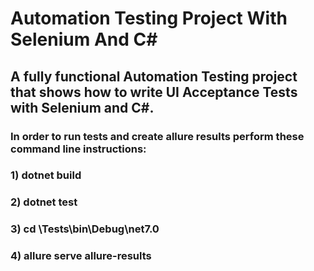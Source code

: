 # Automation Testing Project With Selenium And C#
## A fully functional Automation Testing project that shows how to write UI Acceptance Tests with Selenium and C#.
### In order to run tests and create allure results perform these command line instructions:
### 1) dotnet build
### 2) dotnet test
### 3) cd \Tests\bin\Debug\net7.0
### 4) allure serve allure-results
